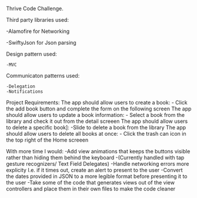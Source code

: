 Thrive Code Challenge. 

Third party libraries used:

-Alamofire for Networking

-SwiftyJson for Json parsing

Design pattern used:

    -MVC

Communicaton patterns used:

    -Delegation
    -Notifications
    
    
Project Requirements:
        The app should allow users to create a book:
            - Click the add book button and complete the form on the following screen
        The app should allow users to update a book information:
            - Select a book from the library and check it out from the detail screeen
        The app should allow users to delete a specific book]:
            -Slide to delete a book from the library
        The app should allow users to delete all books at once:
            - Click the trash can icon in the top right of the Home screeen
        

        
With more time I would:
-Add view animations that keeps the buttons visible rather than hiding them behind the keyboard
        -(Currently handled with tap gesture recognizers/ Text Field Delegates)
-Handle networking errors more explicity I.e. if it times out, create an alert to present to the user
-Convert the dates provided in JSON to a more legible format before presenting it to the user
-Take some of the code that generates views out of the view controllers and place them in their own files to make the code cleaner


